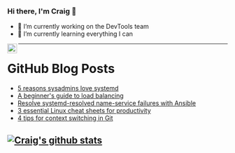 ### Hi there, I'm Craig 👋

<!--
**CraigTeelFugro/CraigTeelFugro** is a ✨ _special_ ✨ repository because its `README.md` (this file) appears on your GitHub profile.

Here are some ideas to get you started:
-->

- 🔭 I’m currently working on the DevTools team
- 🌱 I’m currently learning everything I can

[<img align="left" alt="Craig Teel | LinkedIn" width="22px" src="https://cdn.jsdelivr.net/npm/simple-icons@v3/icons/linkedin.svg" />][linkedin]

---

# GitHub Blog Posts

<!-- BLOG-POST-LIST:START -->
- [5 reasons sysadmins love systemd](https://opensource.com/article/21/4/sysadmins-love-systemd)
- [A beginner&#039;s guide to load balancing](https://opensource.com/article/21/4/load-balancing)
- [Resolve systemd-resolved name-service failures with Ansible](https://opensource.com/article/21/4/systemd-resolved)
- [3 essential Linux cheat sheets for productivity](https://opensource.com/article/21/4/linux-cheat-sheets)
- [4 tips for context switching in Git](https://opensource.com/article/21/4/context-switching-git)
<!-- BLOG-POST-LIST:END -->

## [![Craig's github stats](https://github-readme-stats.vercel.app/api?username=craigteelfugro)](https://github.com/anuraghazra/github-readme-stats)


[linkedin]: https://linkedin.com/in/craig-teel-b8786771

